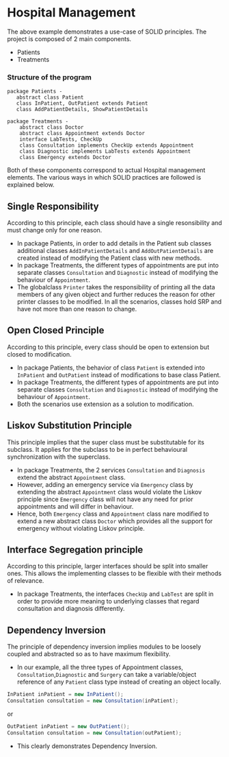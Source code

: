 # Hospital Management

The above example demonstrates a use-case of SOLID principles.
The project is composed of 2 main components.
* Patients
* Treatments

### Structure of the program
```
package Patients -
   abstract class Patient
   class InPatient, OutPatient extends Patient
   class AddPatientDetails, ShowPatientDetails

package Treatments -
    abstract class Doctor
    abstract class Appointment extends Doctor
    interface LabTests, CheckUp
    class Consultation implements CheckUp extends Appointment
    class Diagnostic implements LabTests extends Appointment
    class Emergency extends Doctor
```
Both of these components correspond to actual Hospital management elements. The various ways in which SOLID practices are followed is explained below.

## Single Responsibility 
According to this principle, each class should have a single resonsibility and must change only for one reason.
* In package Patients, in order to add details in the Patient sub classes additional classes `AddInPatientDetails` and `AddOutPatientDetails` are created instead of modifying the Patient class with new methods.
* In package Treatments, the different types of appointments are put into separate classes `Consultation` and `Diagnostic` instead of modifying the behaviour of `Appointment`.
* The globalclass `Printer` takes the responsibility of printing all the data members of any given object and further reduces the reason for other printer classes to be modified.
In all the scenarios, classes hold SRP and have not more than one reason to change.

## Open Closed Principle
According to this principle, every class should be open to extension but closed to modification.
* In package Patients, the behavior of class `Patient` is extended into `InPatient` and `OutPatient` instead of modifications to base class Patient.
* In package Treatments, the different types of appointments are put into separate classes `Consultation` and `Diagnostic` instead of modifying the behaviour of `Appointment`.
* Both the scenarios use extension as a solution to modification.

## Liskov Substitution Principle
This principle implies that the super class must be substitutable for its subclass. It applies for the subclass to be in perfect behavioural synchronization with the superclass.
* In package Treatments, the 2 services `Consultation` and `Diagnosis` extend the abstract `Appointment` class.
* However, adding an emergency service via `Emergency` class by extending the abstract `Appointment` class would violate the Liskov principle since `Emergency` class will not have any need for prior appointments and will differ in behaviour. 
* Hence, both `Emergency` class and `Appointment` class nare modified to extend a new abstract class `Doctor` which provides all the support for emergency without violating Liskov principle.

## Interface Segregation principle
According to this principle, larger interfaces should be split into smaller ones. This allows the implementing classes to be flexible with their methods of relevance.
* In package Treatments, the interfaces `CheckUp` and `LabTest` are split in order to provide more meaning to underlying classes that regard consultation and diagnosis differently.

## Dependency Inversion
The principle of dependency inversion implies modules to be loosely coupled and abstracted so as to have maximum flexibility.
* In our example, all the three types of Appointment classes, `Consultation`,`Diagnostic` and `Surgery` can take a variable/object reference of any `Patient` class type instead of creating an object locally.
```Java 
InPatient inPatient = new InPatient();
Consultation consultation = new Consultation(inPatient); 
```
or
```Java 
OutPatient inPatient = new OutPatient();
Consultation consultation = new Consultation(outPatient); 
```
* This clearly demonstrates Dependency Inversion.
